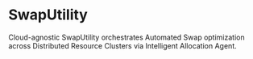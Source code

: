 # SwapUtility
Cloud-agnostic SwapUtility orchestrates Automated Swap optimization across Distributed Resource Clusters via Intelligent Allocation Agent.
